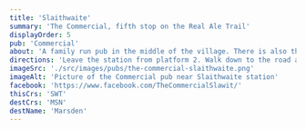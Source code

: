 ```yaml
---
title: 'Slaithwaite'
summary: 'The Commercial, fifth stop on the Real Ale Trail'
displayOrder: 5
pub: 'Commercial'
about: 'A family run pub in the middle of the village. There is also the Hideaway Craft House (just before reaching the Commercial) which seems to be connected...'
directions: 'Leave the station from platform 2. Walk down to the road and turn right (away from the railway bridge) then immediately right again heading downhill. 200m down the road at the roundabout the Commercial is on the corner on your left, opposite the canal.'
imageSrc: './src/images/pubs/the-commercial-slaithwaite.png'
imageAlt: 'Picture of the Commercial pub near Slaithwaite station'
facebook: 'https://www.facebook.com/TheCommercialSlawit/'
thisCrs: 'SWT'
destCrs: 'MSN'
destName: 'Marsden'
---
```

